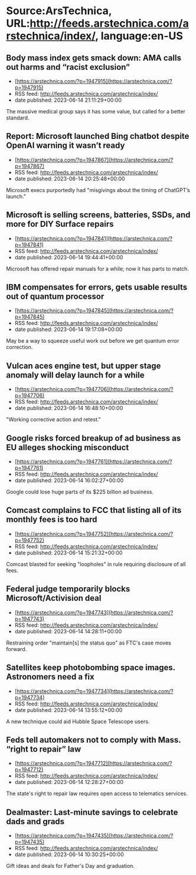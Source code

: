 # Source:ArsTechnica, URL:http://feeds.arstechnica.com/arstechnica/index/, language:en-US

## Body mass index gets smack down: AMA calls out harms and “racist exclusion”
 - [https://arstechnica.com/?p=1947915](https://arstechnica.com/?p=1947915)
 - RSS feed: http://feeds.arstechnica.com/arstechnica/index/
 - date published: 2023-06-14 21:11:29+00:00

The massive medical group says it has some value, but called for a better standard.

## Report: Microsoft launched Bing chatbot despite OpenAI warning it wasn’t ready
 - [https://arstechnica.com/?p=1947867](https://arstechnica.com/?p=1947867)
 - RSS feed: http://feeds.arstechnica.com/arstechnica/index/
 - date published: 2023-06-14 20:25:48+00:00

Microsoft execs purportedly had "misgivings about the timing of ChatGPT’s launch."

## Microsoft is selling screens, batteries, SSDs, and more for DIY Surface repairs
 - [https://arstechnica.com/?p=1947841](https://arstechnica.com/?p=1947841)
 - RSS feed: http://feeds.arstechnica.com/arstechnica/index/
 - date published: 2023-06-14 19:44:41+00:00

Microsoft has offered repair manuals for a while; now it has parts to match.

## IBM compensates for errors, gets usable results out of quantum processor
 - [https://arstechnica.com/?p=1947845](https://arstechnica.com/?p=1947845)
 - RSS feed: http://feeds.arstechnica.com/arstechnica/index/
 - date published: 2023-06-14 19:17:08+00:00

May be a way to squeeze useful work out before we get quantum error correction.

## Vulcan aces engine test, but upper stage anomaly will delay launch for a while
 - [https://arstechnica.com/?p=1947706](https://arstechnica.com/?p=1947706)
 - RSS feed: http://feeds.arstechnica.com/arstechnica/index/
 - date published: 2023-06-14 16:48:10+00:00

"Working corrective action and retest."

## Google risks forced breakup of ad business as EU alleges shocking misconduct
 - [https://arstechnica.com/?p=1947761](https://arstechnica.com/?p=1947761)
 - RSS feed: http://feeds.arstechnica.com/arstechnica/index/
 - date published: 2023-06-14 16:02:27+00:00

Google could lose huge parts of its $225 billion ad business.

## Comcast complains to FCC that listing all of its monthly fees is too hard
 - [https://arstechnica.com/?p=1947752](https://arstechnica.com/?p=1947752)
 - RSS feed: http://feeds.arstechnica.com/arstechnica/index/
 - date published: 2023-06-14 15:21:32+00:00

Comcast blasted for seeking "loopholes" in rule requiring disclosure of all fees.

## Federal judge temporarily blocks Microsoft/Activision deal
 - [https://arstechnica.com/?p=1947743](https://arstechnica.com/?p=1947743)
 - RSS feed: http://feeds.arstechnica.com/arstechnica/index/
 - date published: 2023-06-14 14:28:11+00:00

Restraining order "maintain[s] the status quo" as FTC's case moves forward.

## Satellites keep photobombing space images. Astronomers need a fix
 - [https://arstechnica.com/?p=1947734](https://arstechnica.com/?p=1947734)
 - RSS feed: http://feeds.arstechnica.com/arstechnica/index/
 - date published: 2023-06-14 13:55:12+00:00

A new technique could aid Hubble Space Telescope users.

## Feds tell automakers not to comply with Mass. “right to repair” law
 - [https://arstechnica.com/?p=1947712](https://arstechnica.com/?p=1947712)
 - RSS feed: http://feeds.arstechnica.com/arstechnica/index/
 - date published: 2023-06-14 12:28:27+00:00

The state's right to repair law requires open access to telematics services.

## Dealmaster: Last-minute savings to celebrate dads and grads
 - [https://arstechnica.com/?p=1947435](https://arstechnica.com/?p=1947435)
 - RSS feed: http://feeds.arstechnica.com/arstechnica/index/
 - date published: 2023-06-14 10:30:25+00:00

Gift ideas and deals for Father's Day and graduation.

